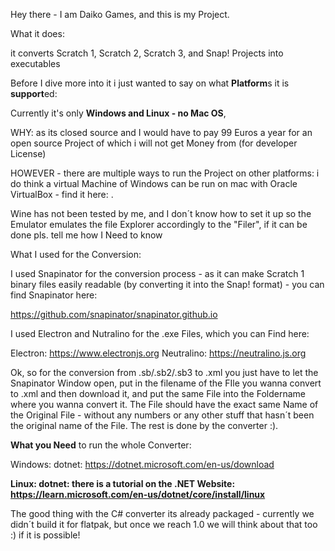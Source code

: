 Hey there - I am Daiko Games, and this is my Project.

What it does:

it converts Scratch 1, Scratch 2, Scratch 3, and Snap! Projects into executables



Before I dive more into it i just wanted to say on what **Platform**s it is **support**ed:

Currently it's only **Windows and Linux - no Mac OS**,

WHY: as its closed source and I would have to pay 99 Euros a year for an open source Project of which i will not get Money from (for developer License)

HOWEVER - there are multiple ways to run the Project on other platforms: i do think a virtual Machine of Windows can be run on mac with Oracle VirtualBox - find it here: .

Wine has not been tested by me, and I don´t know how to set it up so the Emulator emulates the file Explorer accordingly to the "Filer", if it can be done pls. tell me how I Need to know



What I used for the Conversion:

I used Snapinator for the conversion process - as it can make Scratch 1 binary files easily readable (by converting it into the Snap! format) - you can find Snapinator here:

https://github.com/snapinator/snapinator.github.io

I used Electron and Nutralino for the .exe Files, which you can Find here: 

Electron: https://www.electronjs.org
Neutralino: https://neutralino.js.org

Ok, so for the conversion from .sb/.sb2/.sb3 to .xml you just have to let the Snapinator Window open, put in the filename of the FIle you wanna convert to .xml and then download it, and put the same File into the Foldername where you wanna convert it. The File should have the exact same Name of the Original File - without any numbers or any other stuff that hasn´t been the original name of the File. The rest is done by the converter :).


**What you Need** to run the whole Converter:

Windows: dotnet: https://dotnet.microsoft.com/en-us/download

**Linux: dotnet: there is a tutorial on the .NET Website: https://learn.microsoft.com/en-us/dotnet/core/install/linux**

The good thing with the C# converter its  already packaged - currently we didn´t build it for flatpak, but once we reach 1.0 we will think about that too :) if it is possible!
